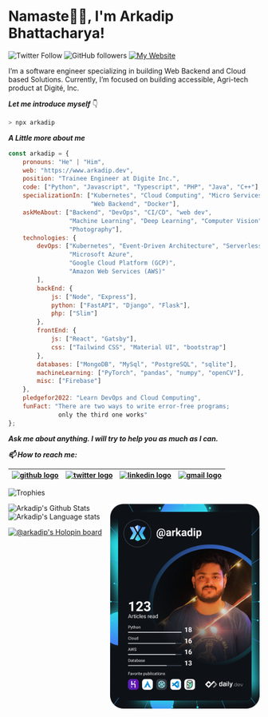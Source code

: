 <h1>Namaste🙏🏻, I'm Arkadip Bhattacharya!</h1>

![Twitter Follow](https://img.shields.io/twitter/follow/Arkadipb21?label=Follow)
![GitHub followers](https://img.shields.io/github/followers/darkmatter18?label=Follow&style=social)
[![My Website](https://img.shields.io/badge/My-Website-green?style=flat&logo=google-chrome)](https://www.arkadip.dev)

<p>
I’m a software engineer specializing in building Web Backend and Cloud based Solutions. Currently, I’m focused on building accessible, Agri-tech product at Digité, Inc.
</p>

***Let me introduce myself*** 👇
```bash
> npx arkadip
```

***A Little more about me***
```js
const arkadip = {
    pronouns: "He" | "Him",
    web: "https://www.arkadip.dev",
    position: "Trainee Engineer at Digite Inc.",
    code: ["Python", "Javascript", "Typescript", "PHP", "Java", "C++"],
    specializationIn: ["Kubernetes", "Cloud Computing", "Micro Services", 
                       "Web Backend", "Docker"],
    askMeAbout: ["Backend", "DevOps", "CI/CD", "web dev", 
                 "Machine Learning", "Deep Learning", "Computer Vision", 
                 "Photography"],
    technologies: {
        devOps: ["Kubernetes", "Event-Driven Architecture", "Serverless", 
                 "Microsoft Azure", 
                 "Google Cloud Platform (GCP)",
                 "Amazon Web Services (AWS)"
        ],
        backEnd: {
            js: ["Node", "Express"],
            python: ["FastAPI", "Django", "Flask"],
            php: ["Slim"]
        },
        frontEnd: {
            js: ["React", "Gatsby"],
            css: ["Tailwind CSS", "Material UI", "bootstrap"]
        },
        databases: ["MongoDB", "MySql", "PostgreSQL", "sqlite"],
        machineLearning: ["PyTorch", "pandas", "numpy", "openCV"],
        misc: ["Firebase"]
    },
    pledgefor2022: "Learn DevOps and Cloud Computing",
    funFact: "There are two ways to write error-free programs; 
              only the third one works"
};
```

***Ask me about anything. I will try to help you as much as I can.***

***📫 How to reach me:***

| [<img src="https://raw.githubusercontent.com/darkmatter18/darkmatter18/master/gihub.png" alt="github logo" width="34">](https://github.com/darkmatter18) |  [<img src="https://raw.githubusercontent.com/darkmatter18/darkmatter18/master/twitter.svg" alt="twitter logo" width="34">](https://twitter.com/ArkadipB21) |  [<img src="https://raw.githubusercontent.com/darkmatter18/darkmatter18/master/linkedin.png" alt="linkedin logo" width="24">](https://www.linkedin.com/in/arkadip) |  [<img src="https://raw.githubusercontent.com/darkmatter18/darkmatter18/master/gmail.jpeg" alt="gmail logo" width="24">](mailto:in2arkadipb13@gmail.com)
|---|---|---|---|


![Trophies](https://github-profile-trophy.vercel.app/?username=darkmatter18&theme=onedark&column=-1)

<a href="https://app.daily.dev/arkadip"><img align="right" src="https://github.com/darkmatter18/darkmatter18/blob/master/devcard.svg" width="300" alt="Arkadip Bhattacharya's Dev Card"/></a>

![Arkadip's Github Stats](https://github-readme-stats.vercel.app/api?username=darkmatter18&show_icons=true&theme=onedark)
![Arkadip's Language stats](https://github-readme-stats.vercel.app/api/top-langs/?username=darkmatter18&layout=compact&langs_count=8&theme=onedark)

[![@arkadip's Holopin board](https://holopin.me/arkadip)](https://holopin.io/@arkadip)
